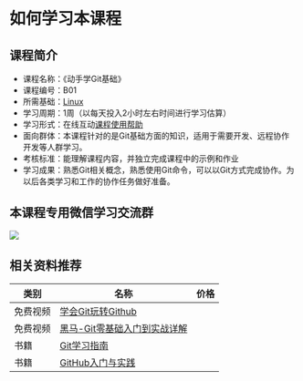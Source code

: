 # 如何学习本课程
## 课程简介

- 课程名称：《动手学Git基础》
- 课程编号：B01
- 所需基础：[Linux](./linux)
- 学习周期：1周（以每天投入2小时左右时间进行学习估算）
- 学习形式：在线互动[课程使用帮助](/aboutus/help.html)
- 面向群体：本课程针对的是Git基础方面的知识，适用于需要开发、远程协作开发等人群学习。
- 考核标准：能理解课程内容，并独立完成课程中的示例和作业
- 学习成果：熟悉Git相关概念，熟悉使用Git命令，可以以Git方式完成协作。为以后各类学习和工作的协作任务做好准备。

## 本课程专用微信学习交流群 

![](./images/qrcode.jpg)

## 相关资料推荐

| 类别     | 名称                                                         | 价格 |
| -------- | ------------------------------------------------------------ | ---- |
| 免费视频 | [学会Git玩转Github](https://www.bilibili.com/video/av10475153) |      |
| 免费视频 | [黑马-Git零基础入门到实战详解](https://www.bilibili.com/video/av75718460) |      |
| 书籍     | [Git学习指南](https://item.jd.com/11134964230.html)          |      |
| 书籍     | [GitHub入门与实践](https://item.jd.com/11733256.html)        |      |





